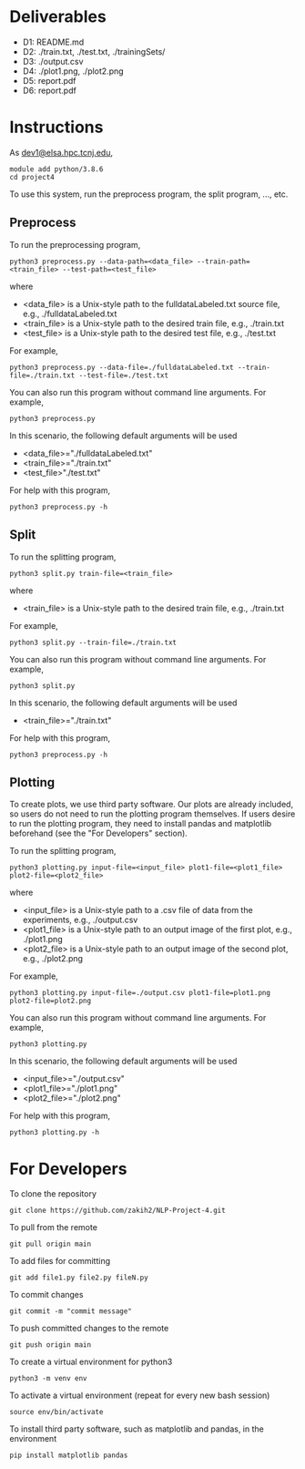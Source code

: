 # Deliverables

- D1: README.md
- D2: ./train.txt, ./test.txt, ./trainingSets/
- D3: ./output.csv
- D4: ./plot1.png, ./plot2.png
- D5: report.pdf
- D6: report.pdf

# Instructions

As dev1@elsa.hpc.tcnj.edu,
```console
module add python/3.8.6
cd project4
```

To use this system, run the preprocess program, the split program, ..., etc.

## Preprocess

To run the preprocessing program,
```console
python3 preprocess.py --data-path=<data_file> --train-path=<train_file> --test-path=<test_file>
```

where
- <data_file> is a Unix-style path to the fulldataLabeled.txt source file, e.g., ./fulldataLabeled.txt
- <train_file> is a Unix-style path to the desired train file, e.g., ./train.txt
- <test_file> is a Unix-style path to the desired test file, e.g., ./test.txt

For example,
```console
python3 preprocess.py --data-file=./fulldataLabeled.txt --train-file=./train.txt --test-file=./test.txt
```

You can also run this program without command line arguments. For example,
```console
python3 preprocess.py
```

In this scenario, the following default arguments will be used
- <data_file>="./fulldataLabeled.txt"
- <train_file>="./train.txt"
- <test_file>"./test.txt"

For help with this program,
```console
python3 preprocess.py -h
```

## Split

To run the splitting program,
```console
python3 split.py train-file=<train_file>
```

where
- <train_file> is a Unix-style path to the desired train file, e.g., ./train.txt

For example,
```console
python3 split.py --train-file=./train.txt
```

You can also run this program without command line arguments. For example,
```console
python3 split.py
```

In this scenario, the following default arguments will be used
- <train_file>="./train.txt"

For help with this program,
```console
python3 preprocess.py -h
```

## Plotting

To create plots, we use third party software. Our plots are already included, so users do not need to run the plotting program themselves. If users desire to run the plotting program, they need to install pandas and matplotlib beforehand (see the "For Developers" section).

To run the splitting program,
```console
python3 plotting.py input-file=<input_file> plot1-file=<plot1_file> plot2-file=<plot2_file>
```

where
- <input_file> is a Unix-style path to a .csv file of data from the experiments, e.g., ./output.csv
- <plot1_file> is a Unix-style path to an output image of the first plot, e.g., ./plot1.png
- <plot2_file> is a Unix-style path to an output image of the second plot, e.g., ./plot2.png

For example,
```console
python3 plotting.py input-file=./output.csv plot1-file=plot1.png plot2-file=plot2.png
```

You can also run this program without command line arguments. For example,
```console
python3 plotting.py
```

In this scenario, the following default arguments will be used
- <input_file>="./output.csv"
- <plot1_file>="./plot1.png"
- <plot2_file>="./plot2.png"

For help with this program,
```console
python3 plotting.py -h
```

# For Developers

To clone the repository
```console
git clone https://github.com/zakih2/NLP-Project-4.git
```

To pull from the remote
```console
git pull origin main
```

To add files for committing
```console
git add file1.py file2.py fileN.py
```

To commit changes
```console
git commit -m "commit message"
```

To push committed changes to the remote
```console
git push origin main
```

To create a virtual environment for python3
```console
python3 -m venv env
```

To activate a virtual environment (repeat for every new bash session)
```console
source env/bin/activate
```

To install third party software, such as matplotlib and pandas, in the environment
```console
pip install matplotlib pandas
```
